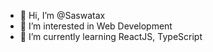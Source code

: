 - 👋 Hi, I’m @Saswatax
- 👀 I’m interested in Web Development
- 🌱 I’m currently learning ReactJS, TypeScript


<!---
Saswatax/Saswatax is a ✨ special ✨ repository because its `README.md` (this file) appears on your GitHub profile.
You can click the Preview link to take a look at your changes.
--->
